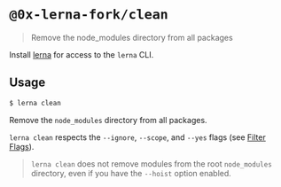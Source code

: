 # `@0x-lerna-fork/clean`

> Remove the node_modules directory from all packages

Install [lerna](https://www.npmjs.com/package/lerna) for access to the `lerna` CLI.

## Usage

```sh
$ lerna clean
```

Remove the `node_modules` directory from all packages.

`lerna clean` respects the `--ignore`, `--scope`, and `--yes` flags (see [Filter Flags](https://www.npmjs.com/package/@0x-lerna-fork/filter-options)).

> `lerna clean` does not remove modules from the root `node_modules` directory, even if you have the `--hoist` option enabled.
